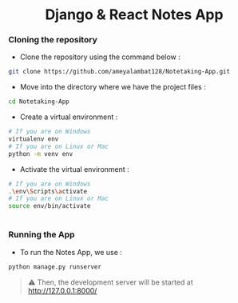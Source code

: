 <div align="center">

# Django & React Notes App
</div>

### Cloning the repository

- Clone the repository using the command below :
```bash
git clone https://github.com/ameyalambat128/Notetaking-App.git

```

- Move into the directory where we have the project files : 
```bash
cd Notetaking-App

```


- Create a virtual environment :
```bash
# If you are on Windows
virtualenv env
# If you are on Linux or Mac
python -m venv env
```

- Activate the virtual environment :
```bash
# If you are on Windows
.\env\Scripts\activate
# If you are on Linux or Mac
source env/bin/activate
```

#

### Running the App

- To run the Notes App, we use :
```bash
python manage.py runserver
```

> ⚠ Then, the development server will be started at http://127.0.0.1:8000/

#
